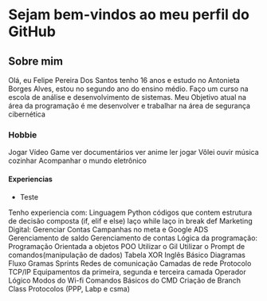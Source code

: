 <h1> Sejam bem-vindos ao meu perfil do GitHub </h1>

<h2> Sobre mim </h2>
Olá, eu Felipe Pereira Dos Santos tenho 16 anos e estudo no Antonieta Borges Alves, estou no segundo ano do ensino médio. Faço um curso na escola de análise e desenvolvimento de sistemas. Meu Objetivo atual na área da programação é me desenvolver e trabalhar na área de segurança cibernética
<h3>Hobbie</h3>
Jogar Vídeo Game
ver documentários
ver anime
ler
jogar Vôlei
ouvir música
cozinhar
Acompanhar o mundo eletrônico

<h4> Experiencias </h4>

<ul>
    <li>Teste</li>
</ul>
Tenho experiencia com:
Linguagem Python
códigos que contem
estrutura de decisão composta (if, elif e else)
laço while
laço in break
def
Marketing Digital:
Gerenciar Contas
Campanhas no meta e Google ADS
Gerenciamento de saldo
Gerenciamento de contas
Lógica da programação:
Programação Orientada a objetos POO
Utilizar o Gil
Utilizar o Prompt de comandos(manipulação de dados)
Tabela XOR
Inglês Básico
Diagramas
Fluxo Gramas
Sprints
Redes de comunicação
Camadas de rede
Protocolo TCP/IP
Equipamentos da primeira, segunda e terceira camada
Operador Lógico
Modos do Wi-fi
Comandos Básicos do CMD
Criação de Branch
Class
Protocolos (PPP, Labp e csma)
